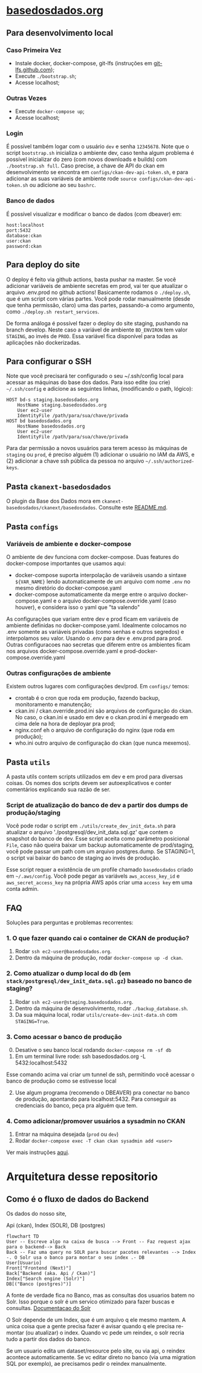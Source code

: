 # [basedosdados.org](http://basedosdados.org) 

## Para desenvolvimento local

### Caso Primeira Vez

- Instale docker, docker-compose, git-lfs (instruções em [git-lfs.github.com](https://git-lfs.github.com/));
- Execute `./bootstrap.sh`;
- Acesse localhost;

### Outras Vezes

- Execute `docker-compose up`;
- Acesse localhost;

### Login

É possível também logar com o usuário `dev` e senha `12345678`. Note que o script `bootstrap.sh` inicializa o ambiente dev, caso tenha algum problema é possível inicializar do zero (com novos downloads e builds) com `./bootstrap.sh full`. Caso precise, a chave de API do ckan em desenvolvimento se encontra em `configs/ckan-dev-api-token.sh`, e para adicionar as suas variáveis de ambiente rode `source configs/ckan-dev-api-token.sh` ou adicione ao seu `bashrc`.

### Banco de dados

É possível visualizar e modificar o banco de dados (com dbeaver) em:

```
host:localhost
port:5432
database:ckan
user:ckan
password:ckan
```

## Para deploy do site

O deploy é feito via github actions, basta pushar na master. Se você adicionar variáveis de ambiente secretas em prod, vai ter que atualizar o arquivo .env.prod no github actions! Basicamente rodamos o `./deploy.sh`, que é um script com várias partes. Você pode rodar manualmente (desde que tenha permissão, claro) uma das partes, passando-a como argumento, como `./deploy.sh restart_services`.

De forma análoga é possível fazer o deploy do site staging, pushando na branch develop. Neste caso a variável de ambiente `BD_ENVIRON` tem valor `STAGING`, ao invés de `PROD`. Essa variável fica disponível para todas as aplicações não dockerizadas.

## Para configurar o SSH

Note que você precisará ter configurado o seu ~/.ssh/config local para acessar as máquinas do base dos dados. Para isso edite (ou crie) `~/.ssh/config` e adicione as seguintes linhas, (modificando o path, lógico):

```ssh_config
HOST bd-s staging.basedosdados.org
    HostName staging.basedosdados.org
    User ec2-user
    IdentityFile /path/para/sua/chave/privada
HOST bd basedosdados.org
    HostName basedosdados.org
    User ec2-user
    IdentityFile /path/para/sua/chave/privada
```

Para dar permissão a novos usuários para terem acesso às máquinas de `staging` ou `prod`, é preciso alguém (1) adicionar o usuário no IAM da AWS, e (2) adicionar a chave ssh pública da pessoa no arquivo `~/.ssh/authorized-keys`.

## Pasta `ckanext-basedosdados`

O plugin da Base dos Dados mora em `ckanext-basedosdados/ckanext/basedosdados`. Consulte este [README.md](ckanext-basedosdados/ckanext/basedosdados/README.md).

## Pasta `configs`

### Variáveis de ambiente e docker-compose

O ambiente de dev funciona com docker-compose. Duas features do docker-compose importantes que usamos aqui:

- docker-compose suporta interpolação de variáveis usando a sintaxe `${VAR_NAME}` lendo automaticamente de um arquivo com nome `.env` no mesmo diretório do docker-compose.yaml
- docker-compose automaticamente da merge entre o arquivo docker-compose.yaml e o arquivo docker-compose.override.yaml (caso houver), e considera isso o yaml que "ta valendo"

As configurações que variam entre dev e prod ficam em variáveis de ambiente definidas no docker-compose.yaml. Idealmente colocamos no .env somente as variáveis privadas (como senhas e outros segredos) e interpolamos seu valor. Usando o .env para dev e .env.prod para prod. Outras configuracoes nao secretas que diferem entre os ambientes ficam nos arquivos docker-compose.override.yaml e prod-docker-compose.override.yaml

### Outras configurações de ambiente

Existem outros lugares com configurações dev/prod. Em `configs/` temos:

- crontab é o cron que roda em produção, fazendo backup, monitoramento e manutenção;
- ckan.ini / ckan.override.prod.ini são arquivos de configuração do ckan. No caso, o ckan.ini e usado em dev e o ckan.prod.ini é mergeado em cima dele na hora de deployar pra prod;
- nginx.conf eh o arquivo de configuração do nginx (que roda em produção);
- who.ini outro arquivo de configuração do ckan (que nunca mexemos).

## Pasta `utils`

A pasta utils contem scripts utilizados em dev e em prod para diversas coisas. Os nomes dos scripts devem ser autoexplicativos e conter comentários explicando sua razão de ser.

### Script de atualização do banco de dev a partir dos dumps de produção/staging

Você pode rodar o script em `./utils/create_dev_init_data.sh` para atualizar o arquivo './postgresql/dev_init_data.sql.gz' que contem o snapshot do banco de dev. Esse script aceita como parâmetro posicional `File`, caso não queira baixar um backup automaticamente de prod/staging, você pode passar um path com um arquivo postgres.dump. Se STAGING=1, o script vai baixar do banco de staging ao invés de produção.

Esse script requer a existência de um profile chamado `basedosdados` criado em `~/.aws/config`. Você pode pegar as variávels `aws_access_key_id` e `aws_secret_access_key` na própria AWS após criar uma `access key` em uma conta admin.

## FAQ

Soluções para perguntas e problemas recorrentes:

### 1. O que fazer quando cai o container de CKAN de produção?

1. Rodar `ssh ec2-user@basedosdados.org`.
2. Dentro da máquina de produção, rodar `docker-compose up -d ckan`.

### 2. Como atualizar o dump local do db (em `stack/postgresql/dev_init_data.sql.gz`) baseado no banco de staging?

1. Rodar `ssh ec2-user@staging.basedosdados.org`.
2. Dentro da máquina de desenvolvimento, rodar `./backup_database.sh`.
3. Da sua máquina local, rodar `utils/create-dev-init-data.sh` com `STAGING=True`.

### 3. Como acessar o banco de produção

0. Desative o seu banco local rodando `docker-compose rm -sf db`
1. Em um terminal livre rode: ssh basedosdados.org -L 5432:localhost:5432

Esse comando acima vai criar um tunnel de ssh, permitindo você acessar o banco de produção como se estivesse local

2. Use algum programa (recomendo o DBEAVER) pra conectar no banco de produção, apontando para localhost:5432.
Para conseguir as credenciais do banco, peça pra alguém que tem.

### 4. Como adicionar/promover usuários a sysadmin no CKAN

1. Entrar na máquina desejada (`prod` ou `dev`)
2. Rodar `docker-compose exec -T ckan ckan sysadmin add <user>`

Ver mais instruções [aqui](https://docs.ckan.org/en/2.9/maintaining/getting-started.html#create-admin-user).

# Arquitetura desse repositorio

## Como é o fluxo de dados do Backend

Os dados do nosso site, 

Api (ckan), Index (SOLR), DB (postgres)

```mermaid
flowchart TD
User -- Escreve algo na caixa de busca --> Front -- Faz request ajax para o backend--> Back
Back -- Faz uma query no SOLR para buscar pacotes relevantes --> Index -. O Solr usa o banco para montar o seu index .- DB
User[Usuario]
Front["Frontend (Next)"]
Back["Backend (aka. Api / Ckan)"]
Index["Search engine (Solr)"]
DB[("Banco (postgres)")]
```

A fonte de verdade fica no Banco, mas as consultas dos usuarios batem no Solr. Isso porque o solr é um servico otimizado para fazer buscas e consultas. [Documentacao do Solr](https://solr.apache.org/guide/8_11/searching.html)

O Solr depende de um Index, que é um arquivo q ele mesmo mantem. A unica coisa que a gente precisa fazer é avisar quando q ele precisa re-montar (ou atualizar) o index. Quando vc pede um reindex, o solr recria tudo a partir dos dados do banco. 

Se um usuario edita um dataset/resource pelo site, ou via api, o reindex acontece automaticamente. Se vc editar direto no banco (via uma migration SQL por exemplo), ae precisamos pedir o reindex manualmente.
